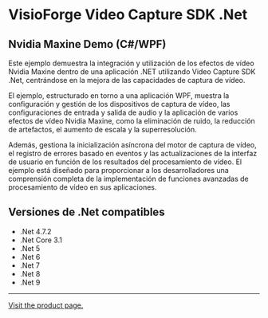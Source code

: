 ﻿# VisioForge Video Capture SDK .Net

## Nvidia Maxine Demo (C#/WPF)

Este ejemplo demuestra la integración y utilización de los efectos de vídeo Nvidia Maxine dentro de una aplicación .NET utilizando Video Capture SDK .Net, centrándose en la mejora de las capacidades de captura de vídeo.

El ejemplo, estructurado en torno a una aplicación WPF, muestra la configuración y gestión de los dispositivos de captura de vídeo, las configuraciones de entrada y salida de audio y la aplicación de varios efectos de vídeo Nvidia Maxine, como la eliminación de ruido, la reducción de artefactos, el aumento de escala y la superresolución.

Además, gestiona la inicialización asíncrona del motor de captura de vídeo, el registro de errores basado en eventos y las actualizaciones de la interfaz de usuario en función de los resultados del procesamiento de vídeo. El ejemplo está diseñado para proporcionar a los desarrolladores una comprensión completa de la implementación de funciones avanzadas de procesamiento de vídeo en sus aplicaciones.

## Versiones de .Net compatibles

* .Net 4.7.2
* .Net Core 3.1
* .Net 5
* .Net 6
* .Net 7
* .Net 8
* .Net 9

---

[Visit the product page.](https://www.visioforge.com/video-capture-sdk-net)
